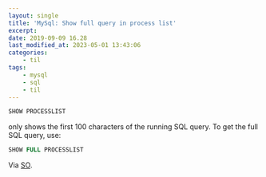 ```yaml
---
layout: single
title: 'MySql: Show full query in process list'
excerpt:
date: 2019-09-09 16.28
last_modified_at: 2023-05-01 13:43:06
categories:
    - til
tags:
    - mysql
    - sql
    - til
---
```


```sql
SHOW PROCESSLIST
```

only shows the first 100 characters of the running SQL query. To get the full SQL query, use:

```sql
SHOW FULL PROCESSLIST
```

Via [SO](https://stackoverflow.com/a/3638697/1257318).
